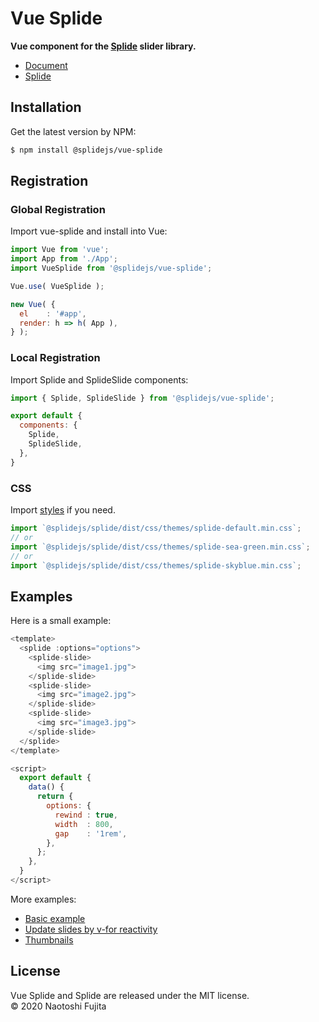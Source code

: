 # Vue Splide
**Vue component for the [Splide](https://github.com/Splidejs/splide) slider library.**
* [Document](https://splidejs.com/vue-splide/)
* [Splide](https://github.com/Splidejs/splide)

## Installation
Get the latest version by NPM:
```bash
$ npm install @splidejs/vue-splide
```

## Registration
### Global Registration
Import vue-splide and install into Vue:
```javascript
import Vue from 'vue';
import App from './App';
import VueSplide from '@splidejs/vue-splide';

Vue.use( VueSplide );

new Vue( {
  el    : '#app',
  render: h => h( App ),
} );
```

### Local Registration
Import Splide and SplideSlide components:
```javascript
import { Splide, SplideSlide } from '@splidejs/vue-splide';

export default {
  components: {
    Splide,
    SplideSlide,
  },
}
```

### CSS
Import [styles](https://splidejs.com/themes/) if you need.
```javascript
import `@splidejs/splide/dist/css/themes/splide-default.min.css`;
// or
import `@splidejs/splide/dist/css/themes/splide-sea-green.min.css`;
// or
import `@splidejs/splide/dist/css/themes/splide-skyblue.min.css`;
```

## Examples
Here is a small example:
```javascript
<template>
  <splide :options="options">
    <splide-slide>
      <img src="image1.jpg">
    </splide-slide>
    <splide-slide>
      <img src="image2.jpg">
    </splide-slide>
    <splide-slide>
      <img src="image3.jpg">
    </splide-slide>
  </splide>
</template>

<script>
  export default { 
    data() {
      return {
        options: {
          rewind : true,
          width  : 800,
          gap    : '1rem',
        },
      };
    },
  }
</script>
```
More examples:
* [Basic example](https://github.com/Splidejs/vue-splide/blob/master/src/js/examples/components/BasicExample.vue)
* [Update slides by v-for reactivity](https://github.com/Splidejs/vue-splide/blob/master/src/js/examples/components/DynamicSlidesExample.vue)
* [Thumbnails](https://github.com/Splidejs/vue-splide/blob/master/src/js/examples/components/ThumbnailsExample.vue)

## License
Vue Splide and Splide are released under the MIT license.  
© 2020 Naotoshi Fujita